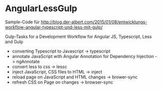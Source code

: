 AngularLessGulp
===============

Sample-Code für http://blog.der-albert.com/2015/01/08/entwicklungs-workflow-angular-typescript-und-less-mit-gulp/


Gulp-Tasks for a Development Workflow for Angular JS, Typescript, Less and Gulp

  * converting Typescript to Javascript -> typescript
  * annotate JavaScript with Angular Annotation for Dependency Injection -> ngAnnotate
  * convert less to css -> lessc
  * inject JavaScript, CSS files to HTML -> inject
  * reload page on JavaScript and HTML changes -> brower-sync
  * refresh CSS on Page on changes -> browser-sync




